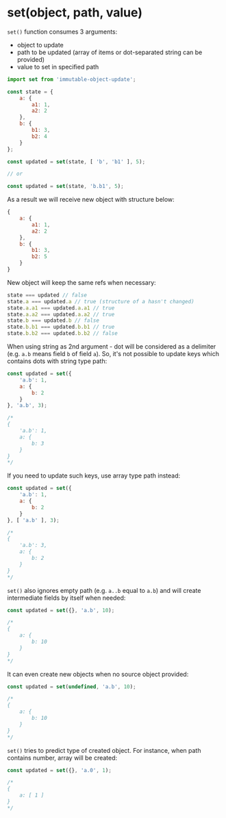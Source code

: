 # set(object, path, value)

`set()` function consumes 3 arguments:

- object to update
- path to be updated (array of items or dot-separated string can be provided)
- value to set in specified path

```js
import set from 'immutable-object-update';

const state = {
    a: {
        a1: 1,
        a2: 2
    },
    b: {
        b1: 3,
        b2: 4
    }
};

const updated = set(state, [ 'b', 'b1' ], 5);

// or

const updated = set(state, 'b.b1', 5);
```

As a result we will receive new object with structure below:

```js
{
    a: {
        a1: 1,
        a2: 2
    },
    b: {
        b1: 3,
        b2: 5
    }
}
```

New object will keep the same refs when necessary:

```js
state === updated // false
state.a === updated.a // true (structure of a hasn't changed)
state.a.a1 === updated.a.a1 // true
state.a.a2 === updated.a.a2 // true
state.b === updated.b // false
state.b.b1 === updated.b.b1 // true
state.b.b2 === updated.b.b2 // false
```

When using string as 2nd argument - dot will be considered as a delimiter (e.g. `a.b` means field `b` of field `a`). So, it's not possible to update keys which contains dots with string type path:

```js
const updated = set({
    'a.b': 1,
    a: {
        b: 2
    }
}, 'a.b', 3);

/*
{
    'a.b': 1,
    a: {
        b: 3
    }
}
*/
```

If you need to update such keys, use array type path instead:

```js
const updated = set({
    'a.b': 1,
    a: {
        b: 2
    }
}, [ 'a.b' ], 3);

/*
{
    'a.b': 3,
    a: {
        b: 2
    }
}
*/
```

`set()` also ignores empty path (e.g. `a..b` equal to `a.b`) and will create intermediate fields by itself when needed:

```js
const updated = set({}, 'a.b', 10);

/*
{
    a: {
        b: 10
    }
}
*/
```

It can even create new objects when no source object provided:

```js
const updated = set(undefined, 'a.b', 10);

/*
{
    a: {
        b: 10
    }
}
*/
```

`set()` tries to predict type of created object. For instance, when path contains number, array will be created:

```js
const updated = set({}, 'a.0', 1);

/*
{
    a: [ 1 ]
}
*/
```
